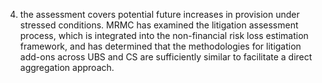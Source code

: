 
4. the assessment covers potential future increases in provision under stressed conditions. MRMC has examined the litigation assessment process, which is integrated into the non-financial risk loss estimation framework, and has determined that the methodologies for litigation add-ons across UBS and CS are sufficiently similar to facilitate a direct aggregation approach.
